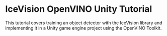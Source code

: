 # IceVision OpenVINO Unity Tutorial
This tutorial covers training an object detector with the IceVision library and implementing it in a Unity game engine project using the OpenVINO Toolkit.
